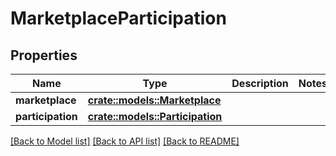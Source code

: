 # MarketplaceParticipation

## Properties

Name | Type | Description | Notes
------------ | ------------- | ------------- | -------------
**marketplace** | [**crate::models::Marketplace**](Marketplace.md) |  | 
**participation** | [**crate::models::Participation**](Participation.md) |  | 

[[Back to Model list]](../README.md#documentation-for-models) [[Back to API list]](../README.md#documentation-for-api-endpoints) [[Back to README]](../README.md)


